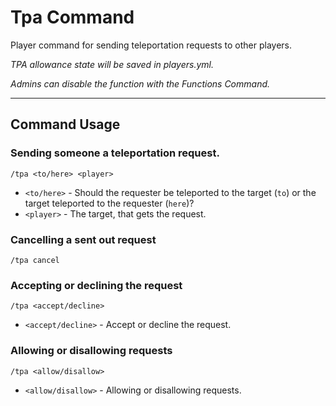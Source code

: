 # Tpa Command

Player command for sending teleportation requests to other players.

_TPA allowance state will be saved in players.yml._

_Admins can disable the function with the Functions Command._

---
## Command Usage

### Sending someone a teleportation request.
`/tpa <to/here> <player>`

- `<to/here>` - Should the requester be teleported to the target (`to`) or the target teleported to the requester (`here`)?
- `<player>` - The target, that gets the request.

### Cancelling a sent out request
`/tpa cancel`

### Accepting or declining the request
`/tpa <accept/decline>`

- `<accept/decline>` - Accept or decline the request.

### Allowing or disallowing requests
`/tpa <allow/disallow>`

- `<allow/disallow>` - Allowing or disallowing requests.
